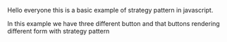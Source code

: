 Hello everyone this is a basic example of strategy pattern in javascript.

In this example we have three different button and that buttons rendering different form with strategy pattern